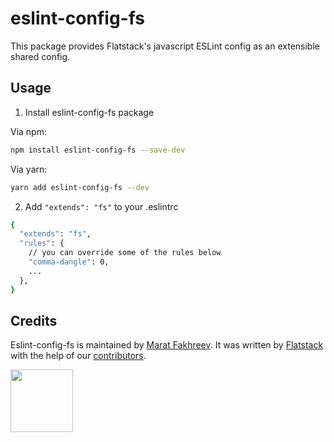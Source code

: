 # eslint-config-fs

This package provides Flatstack's javascript ESLint config as an extensible shared config.

## Usage

1. Install eslint-config-fs package

Via npm:
```bash
npm install eslint-config-fs --save-dev
```

Via yarn:
```bash
yarn add eslint-config-fs --dev
```

2. Add `"extends": "fs"` to your .eslintrc

```bash
{
  "extends": "fs",
  "rules": {
    // you can override some of the rules below
    "comma-dangle": 0,
    ...
  },
}
```

## Credits

Eslint-config-fs is maintained by [Marat Fakhreev](http://github.com/maratfakhreev).
It was written by [Flatstack](http://www.flatstack.com) with the help of our
[contributors](http://github.com/fs/eslint-config-fs/contributors).

[<img src="http://www.flatstack.com/logo.svg" width="100"/>](http://www.flatstack.com)
